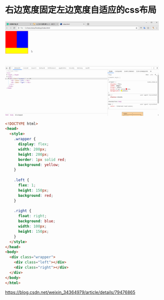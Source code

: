# 右边宽度固定左边宽度自适应的css布局

![](./images/右边宽度固定左边宽度自适应的css布局.gif)

```html
<!DOCTYPE html>
<head>
  <style>
    .wrapper {
      display: flex;
      width: 200px;
      height: 200px;
      border: 1px solid red;
      background: yellow;
    }

    .left {
      flex: 1;
      height: 150px;
      background: red;
    }

    .right {
      float: right;
      background: blue;
      width: 100px;
      height: 150px;
    }
  </style>
</head>
<body>
  <div class="wrapper">
    <div class="left"></div>
    <div class="right"></div>
  </div>
</body>
</html>
```

https://blog.csdn.net/weixin_34364979/article/details/79476865